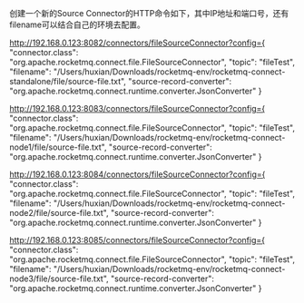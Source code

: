 创建一个新的Source Connector的HTTP命令如下，其中IP地址和端口号，还有filename可以结合自己的环境去配置。

http://192.168.0.123:8082/connectors/fileSourceConnector?config={
"connector.class": "org.apache.rocketmq.connect.file.FileSourceConnector",
"topic": "fileTest",
"filename": "/Users/huxian/Downloads/rocketmq-env/rocketmq-connect-standalone/file/source-file.txt",
"source-record-converter": "org.apache.rocketmq.connect.runtime.converter.JsonConverter"
}


http://192.168.0.123:8083/connectors/fileSourceConnector?config={
"connector.class": "org.apache.rocketmq.connect.file.FileSourceConnector",
"topic": "fileTest",
"filename": "/Users/huxian/Downloads/rocketmq-env/rocketmq-connect-node1/file/source-file.txt",
"source-record-converter": "org.apache.rocketmq.connect.runtime.converter.JsonConverter"
}

http://192.168.0.123:8084/connectors/fileSourceConnector?config={
"connector.class": "org.apache.rocketmq.connect.file.FileSourceConnector",
"topic": "fileTest",
"filename": "/Users/huxian/Downloads/rocketmq-env/rocketmq-connect-node2/file/source-file.txt",
"source-record-converter": "org.apache.rocketmq.connect.runtime.converter.JsonConverter"
}

http://192.168.0.123:8085/connectors/fileSourceConnector?config={
"connector.class": "org.apache.rocketmq.connect.file.FileSourceConnector",
"topic": "fileTest",
"filename": "/Users/huxian/Downloads/rocketmq-env/rocketmq-connect-node3/file/source-file.txt",
"source-record-converter": "org.apache.rocketmq.connect.runtime.converter.JsonConverter"
}